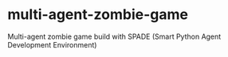 # multi-agent-zombie-game
Multi-agent zombie game build with SPADE (Smart Python Agent Development Environment)
